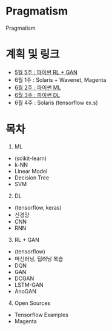 # Pragmatism
Pragmatism

# 계획 및 링크
* [5월 5주 : 파이썬 RL + GAN](./3.%20RL+GAN/0%20요약.md)
* 6월 1주 : Solaris + Wavenet, Magenta
* [6월 2주 : 파이썬 ML](./1.%20ML/0%20ML%20요약.md)
* [6월 3주 : 파이썬 DL](./2.%20DL/0%20DL%20요약.md)
* 6월 4주 : Solaris (tensorflow ex.s)

# 목차
1. ML
 - (scikit-learn)
 - k-NN
 - Linear Model
 - Decision Tree
 - SVM
2. DL
 - (tensorflow, keras)
 - 신경망
 - CNN
 - RNN
3. RL + GAN
 - (tensorflow)
 - 머신러닝, 딥러닝 복습
 - DQN
 - GAN
 - DCGAN
 - LSTM-GAN
 - AnoGAN
4. Open Sources
 - Tensorflow Examples
 - Magenta
